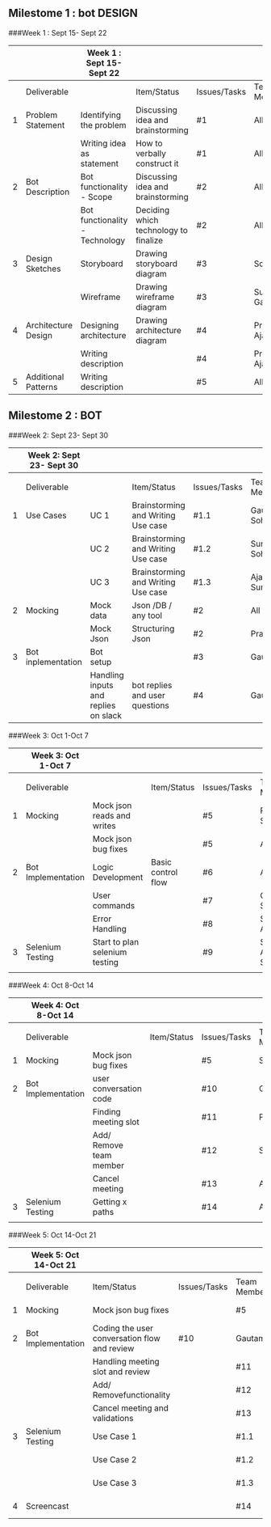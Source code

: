 ## Milestome 1 : bot DESIGN

###Week 1 : Sept 15- Sept   22

|   |                     | Week 1 : Sept 15- Sept   22    |                                       |              |                |             |        |
|---|---------------------|--------------------------------|---------------------------------------|--------------|----------------|-------------|--------|
|   | Deliverable         |                                | Item/Status                    | Issues/Tasks                          | Team Members | Estimated Date | Actual Date |        |
| 1 | Problem Statement   | Identifying the problem        | Discussing idea and brainstorming     | #1           | All            | 18-Sep      | 18-Sep |
|   |                     | Writing idea as statement      | How to verbally construct it          | #1           | All            | 18-Sep      | 18-Sep |
| 2 | Bot Description     | Bot functionality - Scope      | Discussing idea and brainstorming     | #2           | All            | 18-Sep      | 18-Sep |
|   |                     | Bot functionality - Technology | Deciding which technology to finalize | #2           | All            | 18-Sep      | 18-Sep |
| 3 | Design Sketches     | Storyboard                     | Drawing storyboard diagram            | #3           | Sohan          | 21-Sep      | 21-Sep |
|   |                     | Wireframe                      | Drawing wireframe diagram             | #3           | Sunil Gautam   | 21-Sep      | 21-Sep |
| 4 | Architecture Design | Designing architecture         | Drawing architecture diagram          | #4           | Pranav Ajay    | 21-Sep      | 21-Sep |
|   |                     | Writing description            |                                       | #4           | Pranav Ajay    | 21-Sep      | 21-Sep |
| 5 | Additional Patterns | Writing description            |                                       | #5           | All            | 21-Sep      | 21-Sep |



## Milestome 2 : BOT

###Week 2: Sept 23- Sept 30 

|   | Week 2: Sept 23- Sept   30  |                                      |                                    |              |                |             |        |
|---|-----------------------------|--------------------------------------|------------------------------------|--------------|----------------|-------------|--------|
|   |                             |                                      |                                    |              |                |             |        |
|   | Deliverable                 |                                      |Item/Status                          | Issues/Tasks                       | Team Members | Estimated Date | Actual Date |        |
| 1 | Use Cases                   | UC 1                                 | Brainstorming and Writing Use case | #1.1         | Gautam Sohan   | 30-Sep      | 30-Sep |
|   |                             | UC 2                                 | Brainstorming and Writing Use case | #1.2         | Sunil Sohan    | 30-Sep      | 30-Sep |
|   |                             | UC 3                                 | Brainstorming and Writing Use case | #1.3         | Ajay Sunil     | 30-Sep      | 30-Sep |
| 2 | Mocking                     | Mock data                            | Json /DB / any tool                | #2           | All            | 30-Sep      | 02-Oct |
|   |                             | Mock Json                            | Structuring Json                   | #2           | Pranav         | 30-Sep      | 02-Oct |
| 3 | Bot inplementation          | Bot setup                            |                                    | #3           | Gautam         | 30-Sep      | 30-Sep |
|   |                             | Handling inputs and replies on slack | bot replies and user questions     | #4           | Gautam         | 30-Sep      | 30-Sep |


###Week 3: Oct 1-Oct 7 

|   | Week 3: Oct 1-Oct   7  |                                |                    |              |                  |             |        |
|---|------------------------|--------------------------------|--------------------|--------------|------------------|-------------|--------|
|   |                        |                                |                    |              |                  |             |        |
|   | Deliverable            |                                |Item/Status                    | Issues/Tasks       | Team Members | Estimated Date   | Actual Date |        |
| 1 | Mocking                | Mock json reads and writes     |                    | #5           | Pranav Sohan     | 07-Oct      | 07-Oct |
|   |                        | Mock json bug fixes            |                    | #5           | All              | 07-Oct      | 07-Oct |
| 2 | Bot Implementation     | Logic Development              | Basic control flow | #6           | All              | 07-Oct      | 06-Oct |
|   |                        | User commands                  |                    | #7           | Gautam Sunil     | 07-Oct      | 07-Oct |
|   |                        | Error Handling                 |                    | #8           | Sohan Ajay       | 07-Oct      | 07-Oct |
| 3 | Selenium Testing       | Start to plan selenium testing |                    | #9           | Sohan Ajay Sunil | 07-Oct      | 08-Oct |
|   |                        |                                |                    |              |                  |             |        |


###Week 4: Oct 8-Oct 14 

|   | Week 4: Oct 8-Oct   14  |                         |              |              |                |             |        |
|---|-------------------------|-------------------------|--------------|--------------|----------------|-------------|--------|
|   |                         |                         |              |              |                |             |        |
|   | Deliverable             |                         |Item/Status             | Issues/Tasks | Team Members | Estimated Date | Actual Date |        |
| 1 | Mocking                 | Mock json bug fixes     |              | #5           | Sohan          | 09-Oct      | 10-Oct |
| 2 | Bot Implementation      | user conversation code  |              | #10          | Gautam         | 09-Oct      | 09-Oct |
|   |                         | Finding meeting slot    |              | #11          | Pranav         | 11-Oct      | 11-Oct |
|   |                         | Add/ Remove team member |              | #12          | Sunil          | 09-Oct      | 09-Oct |
|   |                         | Cancel meeting          |              | #13          | Ajay           | 14-Oct      | 14-Oct |
| 3 | Selenium Testing        | Getting x paths         |              | #14          | All            | 04-Oct      | 14-Oct |
|   |                         |                         |              |              |                |             |        |


###Week 5: Oct 14-Oct 21 

|   | Week 5: Oct 14-Oct   21  |                                                |              |              |                |             |        |
|---|--------------------------|------------------------------------------------|--------------|--------------|----------------|-------------|--------|
|   |                          |                                                |              |              |                |             |        |
|   | Deliverable              | Item/Status                                    | Issues/Tasks | Team Members | Estimated Date | Actual Date |        |
| 1 | Mocking                  | Mock json bug fixes                            |              | #5           | Pranav         | 16-Oct      | 18-Oct |
| 2 | Bot Implementation       | Coding the user conversation flow   and review | #10          | Gautam       | 16-Oct         | 18-Oct      |        |
|   |                          | Handling meeting slot and review               |              | #11          | Pranav         | 16-Oct      | 18-Oct |
|   |                          | Add/ Removefunctionality                       |              | #12          | Sunil          | 16-Oct      | 18-Oct |
|   |                          | Cancel meeting and validations                 |              | #13          | Ajay           | 16-Oct      | 18-Oct |
| 3 | Selenium Testing         | Use Case 1                                     |              | #1.1         | Sunil          | 16-Oct      | 18-Oct |
|   |                          | Use Case 2                                     |              | #1.2         | Sohan          | 16-Oct      | 18-Oct |
|   |                          | Use Case 3                                     |              | #1.3         | Ajay           | 14-Oct      | 14-Oct |
| 4 | Screencast               |                                                |              | #14          | All            | 20-Oct      | 20-Oct |
